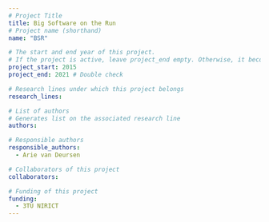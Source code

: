 ```yaml
---
# Project Title
title: Big Software on the Run
# Project name (shorthand)
name: "BSR"

# The start and end year of this project.
# If the project is active, leave project_end empty. Otherwise, it becomes a past project.
project_start: 2015
project_end: 2021 # Double check

# Research lines under which this project belongs
research_lines: 

# List of authors 
# Generates list on the associated research line
authors:

# Responsible authors
responsible_authors:
  - Arie van Deursen

# Collaborators of this project
collaborators:

# Funding of this project
funding:
  - 3TU NIRICT	
---
```

